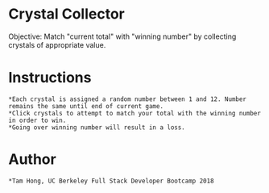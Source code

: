 # Crystal Collector

Objective: Match "current total" with "winning number" by collecting crystals of appropriate value.

# Instructions
    *Each crystal is assigned a random number between 1 and 12. Number remains the same until end of current game.
    *Click crystals to attempt to match your total with the winning number in order to win.
    *Going over winning number will result in a loss.
 
# Author
    *Tam Hong, UC Berkeley Full Stack Developer Bootcamp 2018
    

